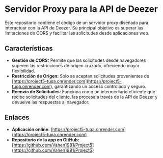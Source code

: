 # Servidor Proxy para la API de Deezer

Este repositorio contiene el código de un servidor proxy diseñado para interactuar con la API de Deezer. Su principal objetivo es superar las limitaciones de CORS y facilitar las solicitudes desde aplicaciones web.

## Características

- **Gestión de CORS:** Permite que las solicitudes desde navegadores superen las restricciones de origen cruzado, ofreciendo mayor flexibilidad.
- **Restricción de Origen:** Solo se aceptan solicitudes provenientes de [https://project5-tuqa.onrender.com](https://project5-tuqa.onrender.com), garantizando un acceso controlado y seguro.
- **Reenvío de Solicitudes:** Funciona como un intermediario eficiente que recibe solicitudes del cliente, las procesa a través de la API de Deezer y devuelve las respuestas al navegador.

## Enlaces

- **Aplicación online:** [https://project5-tuqa.onrender.com](https://project5-tuqa.onrender.com)
- **Repositorio de la app en GitHub:** [https://github.com/Vahen1981/Project5](https://github.com/Vahen1981/Project5)

